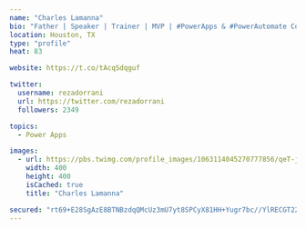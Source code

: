 ```yaml
---
name: "Charles Lamanna"
bio: "Father | Speaker | Trainer | MVP | #PowerApps & #PowerAutomate Community Super User | YouTuber Right-pointing triangle http://youtube.com/c/rezadorrani | Learn - Share - Clockwise rightwards and leftwards open circle arrows"
location: Houston, TX
type: "profile"
heat: 83

website: https://t.co/tAcqSdqguf

twitter:
  username: rezadorrani
  url: https://twitter.com/rezadorrani
  followers: 2349

topics:
  - Power Apps

images:
  - url: https://pbs.twimg.com/profile_images/1063114045270777856/qeT-jpWr_400x400.jpg
    width: 400
    height: 400
    isCached: true
    title: "Charles Lamanna"

secured: "rt69+E28SgAzE8BTNBzdqQMcUz3mU7yt8SPCyX81HH+Yugr7bc//YlRECGT22RKc7GT4bdxe+tIrAe7YmnSTYW64ihvcpLb88p+9qS0VKK4XNnnUSpxPOr+2TebA2E8BlfsfDJ7bZD3uBKM1dR0JP1SpOyCdAN/Gz+eNdxC5sAuXooao6D/cSdAJAEn6YBBaF7orPM6lddaw47DHdfHzGmjED+SySS995lK4OPMra1whINrv5AMeztDX0W462eehD4r7EeJ5UzJmegSN7qH63vdPpwez5xqrqsSIkVnQ3E8vCj5LpCTKme6A5Dvp6M0HNzBHcNRaI0yrWYfatIA3u17cg0aJaddc8p7vQ9qNMXzQZsqADaeiNAVgjw37GZAd+8QFc8BmxMC+QzaiHL8BYB6+KUidbHOEgBcUs9+ehxk=;dENsfp+Mq9JgyzsWNPAwxQ=="
---
```



